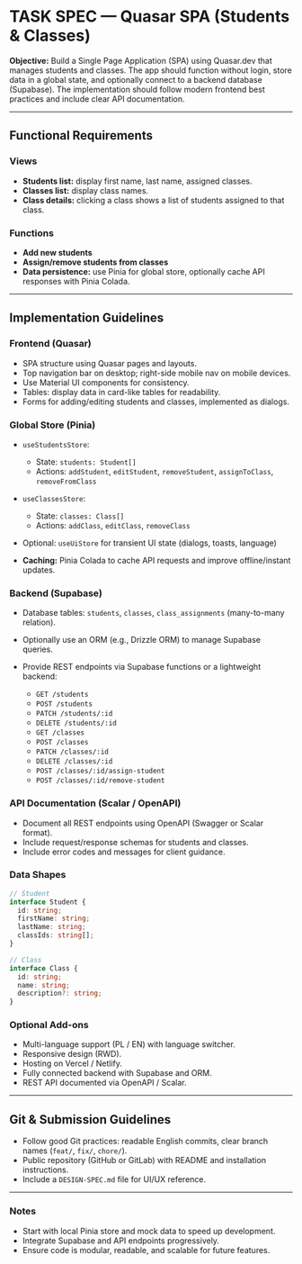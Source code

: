 # TASK SPEC — Quasar SPA (Students & Classes)

**Objective:** Build a Single Page Application (SPA) using Quasar.dev that manages students and classes. The app should function without login, store data in a global state, and optionally connect to a backend database (Supabase). The implementation should follow modern frontend best practices and include clear API documentation.

---

## Functional Requirements

### Views

* **Students list:** display first name, last name, assigned classes.
* **Classes list:** display class names.
* **Class details:** clicking a class shows a list of students assigned to that class.

### Functions

* **Add new students**
* **Assign/remove students from classes**
* **Data persistence:** use Pinia for global store, optionally cache API responses with Pinia Colada.

---

## Implementation Guidelines

### Frontend (Quasar)

* SPA structure using Quasar pages and layouts.
* Top navigation bar on desktop; right-side mobile nav on mobile devices.
* Use Material UI components for consistency.
* Tables: display data in card-like tables for readability.
* Forms for adding/editing students and classes, implemented as dialogs.

### Global Store (Pinia)

* `useStudentsStore`:

  * State: `students: Student[]`
  * Actions: `addStudent`, `editStudent`, `removeStudent`, `assignToClass`, `removeFromClass`
* `useClassesStore`:

  * State: `classes: Class[]`
  * Actions: `addClass`, `editClass`, `removeClass`
* Optional: `useUiStore` for transient UI state (dialogs, toasts, language)
* **Caching:** Pinia Colada to cache API requests and improve offline/instant updates.

### Backend (Supabase)

* Database tables: `students`, `classes`, `class_assignments` (many-to-many relation).
* Optionally use an ORM (e.g., Drizzle ORM) to manage Supabase queries.
* Provide REST endpoints via Supabase functions or a lightweight backend:

  * `GET /students`
  * `POST /students`
  * `PATCH /students/:id`
  * `DELETE /students/:id`
  * `GET /classes`
  * `POST /classes`
  * `PATCH /classes/:id`
  * `DELETE /classes/:id`
  * `POST /classes/:id/assign-student`
  * `POST /classes/:id/remove-student`

### API Documentation (Scalar / OpenAPI)

* Document all REST endpoints using OpenAPI (Swagger or Scalar format).
* Include request/response schemas for students and classes.
* Include error codes and messages for client guidance.

### Data Shapes

```ts
// Student
interface Student {
  id: string;
  firstName: string;
  lastName: string;
  classIds: string[];
}

// Class
interface Class {
  id: string;
  name: string;
  description?: string;
}
```

### Optional Add-ons

* Multi-language support (PL / EN) with language switcher.
* Responsive design (RWD).
* Hosting on Vercel / Netlify.
* Fully connected backend with Supabase and ORM.
* REST API documented via OpenAPI / Scalar.

---

## Git & Submission Guidelines

* Follow good Git practices: readable English commits, clear branch names (`feat/`, `fix/`, `chore/`).
* Public repository (GitHub or GitLab) with README and installation instructions.
* Include a `DESIGN-SPEC.md` file for UI/UX reference.

---

### Notes

* Start with local Pinia store and mock data to speed up development.
* Integrate Supabase and API endpoints progressively.
* Ensure code is modular, readable, and scalable for future features.
